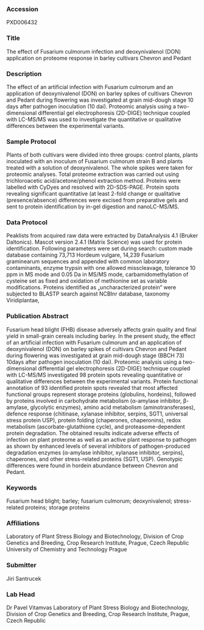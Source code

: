 ### Accession
PXD006432

### Title
The effect of Fusarium culmorum infection and deoxynivalenol (DON) application on proteome response in barley cultivars Chevron and Pedant

### Description
The effect of an artificial infection with Fusarium culmorum and an application of deoxynivalenol (DON) on barley spikes of cultivars Chevron and Pedant during flowering was investigated at grain mid-dough stage 10 days after pathogen inoculation (10 dai). Proteomic analysis using a two-dimensional differential gel electrophoresis (2D-DIGE) technique coupled with LC-MS/MS was used to investigate the quantitative or qualitative differences between the experimental variants.

### Sample Protocol
Plants of both cultivars were divided into three groups: control plants, plants inoculated with an inoculum of Fusarium culmorum strain B and plants treated with a solution of deoxynivalenol. The whole spikes were taken for proteomic analyses. Total proteome extraction was carried out using trichloroacetic acid/acetone/phenol extraction method. Proteins were labelled with CyDyes and resolved with 2D-SDS-PAGE. Protein spots revealing significant quantitative (at least 2-fold change or qualitative (presence/absence) differences were excised from preparative gels and sent to protein identification by in-gel digestion and nanoLC-MS/MS.

### Data Protocol
Peaklists from acquired raw data were extracted by DataAnalysis 4.1 (Bruker Daltonics). Mascot version 2.4.1 (Matrix Science) was used for protein identification. Following parameters were set during search: custom made database containing 73,713 Hordeum vulgare, 14,239 Fusarium graminearum sequences and appended with common laboratory contaminants, enzyme trypsin with one allowed misscleavage, tolerance 10 ppm in MS mode and 0.05 Da in MS/MS mode, carbamidomethylation of cysteine set as fixed and oxidation of methionine set as variable modifications. Proteins identified as „uncharacterized protein“ were subjected to BLASTP search against NCBInr database, taxonomy Viridiplantae,

### Publication Abstract
Fusarium head blight (FHB) disease adversely affects grain quality and final yield in small-grain cereals including barley. In the present study, the effect of an artificial infection with Fusarium culmorum and an application of deoxynivalenol (DON) on barley spikes of cultivars Chevron and Pedant during flowering was investigated at grain mid-dough stage (BBCH 73) 10days after pathogen inoculation (10 dai). Proteomic analysis using a two-dimensional differential gel electrophoresis (2D-DIGE) technique coupled with LC-MS/MS investigated 98 protein spots revealing quantitative or qualitative differences between the experimental variants. Protein functional annotation of 93 identified protein spots revealed that most affected functional groups represent storage proteins (globulins, hordeins), followed by proteins involved in carbohydrate metabolism (&#x3b1;-amylase inhibitor, &#x3b2;-amylase, glycolytic enzymes), amino acid metabolism (aminotransferases), defence response (chitinase, xylanase inhibitor, serpins, SGT1, universal stress protein USP), protein folding (chaperones, chaperonins), redox metabolism (ascorbate-glutathione cycle), and proteasome-dependent protein degradation. The obtained results indicate adverse effects of infection on plant proteome as well as an active plant response to pathogen as shown by enhanced levels of several inhibitors of pathogen-produced degradation enzymes (&#x3b1;-amylase inhibitor, xylanase inhibitor, serpins), chaperones, and other stress-related proteins (SGT1, USP). Genotypic differences were found in hordein abundance between Chevron and Pedant.

### Keywords
Fusarium head blight; barley; fusarium culmorum; deoxynivalenol; stress-related proteins; storage proteins

### Affiliations
Laboratory of Plant Stress Biology and Biotechnology, Division of Crop Genetics and Breeding, Crop Research Institute, Prague, Czech Republic
University of Chemistry and Technology Prague

### Submitter
Jiri Santrucek

### Lab Head
Dr Pavel Vitamvas
Laboratory of Plant Stress Biology and Biotechnology, Division of Crop Genetics and Breeding, Crop Research Institute, Prague, Czech Republic


